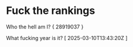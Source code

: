 # Fuck the rankings

Who the hell am I?
{ 28919037 }

What fucking year is it?
[ 2025-03-10T13:43:20Z ]
